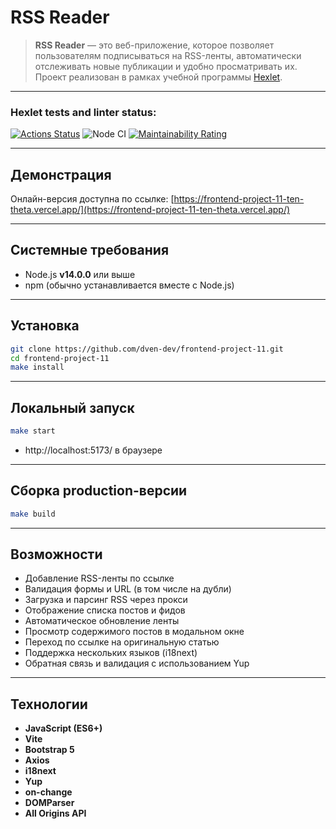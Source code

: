 # RSS Reader

> **RSS Reader** — это веб-приложение, которое позволяет пользователям подписываться на RSS-ленты, автоматически отслеживать новые публикации и удобно просматривать их.
Проект реализован в рамках учебной программы [Hexlet](https://ru.hexlet.io/).

---

### Hexlet tests and linter status:

[![Actions Status](https://github.com/dven-dev/frontend-project-11/actions/workflows/hexlet-check.yml/badge.svg)](https://github.com/dven-dev/frontend-project-11/actions)
![Node CI](https://github.com/dven-dev/frontend-project-11/actions/workflows/test.yml/badge.svg)
[![Maintainability Rating](https://sonarcloud.io/api/project_badges/measure?project=dven-dev_frontend-project-11&metric=sqale_rating)](https://sonarcloud.io/summary/new_code?id=dven-dev_frontend-project-11)

---

## Демонстрация

Онлайн-версия доступна по ссылке:
[https://frontend-project-11-ten-theta.vercel.app/](https://frontend-project-11-ten-theta.vercel.app/)

---

## Системные требования

- Node.js **v14.0.0** или выше
- npm (обычно устанавливается вместе с Node.js)

---

## Установка

```bash
git clone https://github.com/dven-dev/frontend-project-11.git
cd frontend-project-11
make install
```
---

## Локальный запуск

```bash
make start
```
- http://localhost:5173/ в браузере

---

## Сборка production-версии

```bash
make build
```
---

## Возможности

- Добавление RSS-ленты по ссылке
- Валидация формы и URL (в том числе на дубли)
- Загрузка и парсинг RSS через прокси
- Отображение списка постов и фидов
- Автоматическое обновление ленты
- Просмотр содержимого постов в модальном окне
- Переход по ссылке на оригинальную статью
- Поддержка нескольких языков (i18next)
- Обратная связь и валидация с использованием Yup

---

## Технологии

- **JavaScript (ES6+)**
- **Vite**
- **Bootstrap 5**
- **Axios**
- **i18next**
- **Yup**
- **on-change**
- **DOMParser**
- **All Origins API**

